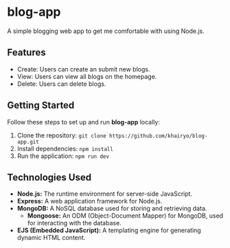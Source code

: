 # blog-app
A simple blogging web app to get me comfortable with using Node.js.

## Features
- Create: Users can create an submit new blogs.
- View: Users can view all blogs on the homepage.
- Delete: Users can delete blogs.

## Getting Started
Follow these steps to set up and run **blog-app** locally:
1. Clone the repository:
```git clone https://github.com/khairyo/blog-app.git```
2. Install dependencies:
```npm install```
3. Run the application:
```npm run dev```

## Technologies Used
- **Node.js:** The runtime environment for server-side JavaScript.
- **Express:** A web application framework for Node.js.
- **MongoDB:** A NoSQL database used for storing and retrieving data.
  - **Mongoose:** An ODM (Object-Document Mapper) for MongoDB, used for interacting with the database.
- **EJS (Embedded JavaScript):** A templating engine for generating dynamic HTML content.
